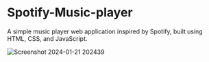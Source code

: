 # Spotify-Music-player
A simple music player web application inspired by Spotify, built using HTML, CSS, and JavaScript. 
<br>

![Screenshot 2024-01-21 202439](https://github.com/Sohail702/Spotify-Music-player/assets/118183667/c87e2d1d-fda3-4401-96f2-88bec8330cd0)


